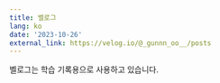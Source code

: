 ```yaml
---
title: 벨로그
lang: ko
date: '2023-10-26'
external_link: https://velog.io/@_gunnn_oo__/posts
---
```


<span class="justify-text">벨로그는 학습 기록용으로 사용하고 있습니다.</span>
